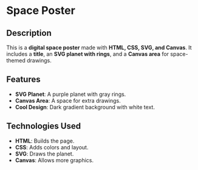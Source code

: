 # Space Poster

## Description
This is a **digital space poster** made with **HTML, CSS, SVG, and Canvas**. It includes a **title**, an **SVG planet with rings**, and a **Canvas area** for space-themed drawings.

## Features
- **SVG Planet**: A purple planet with gray rings.  
- **Canvas Area**: A space for extra drawings.  
- **Cool Design**: Dark gradient background with white text.  

## Technologies Used
- **HTML**: Builds the page.  
- **CSS**: Adds colors and layout.  
- **SVG**: Draws the planet.  
- **Canvas**: Allows more graphics.  
